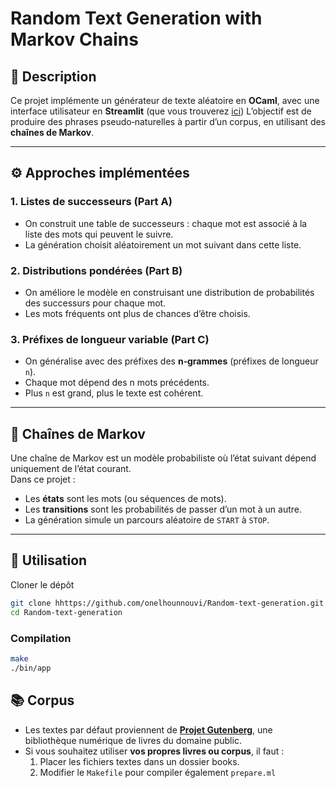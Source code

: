# Random Text Generation with Markov Chains

## 📖 Description
Ce projet implémente un générateur de texte aléatoire en **OCaml**, avec une interface utilisateur en **Streamlit** 
(que vous trouverez [ici](https://https://random-text-generation.streamlit.app/))
L’objectif est de produire des phrases pseudo‑naturelles à partir d’un corpus, en utilisant des **chaînes de Markov**.

---

## ⚙️ Approches implémentées

### 1. Listes de successeurs (Part A)
- On construit une table de successeurs : chaque mot est associé à la liste des mots qui peuvent le suivre.
- La génération choisit aléatoirement un mot suivant dans cette liste.

### 2. Distributions pondérées (Part B)
- On améliore le modèle en construisant une distribution de probabilités des successurs pour chaque mot.
- Les mots fréquents ont plus de chances d’être choisis.

### 3. Préfixes de longueur variable (Part C)
- On généralise avec des préfixes des **n‑grammes** (préfixes de longueur `n`).
- Chaque mot dépend des n mots précédents.
- Plus `n` est grand, plus le texte est cohérent.

---

## 🧠 Chaînes de Markov
Une chaîne de Markov est un modèle probabiliste où l’état suivant dépend uniquement de l’état courant.  
Dans ce projet :
- Les **états** sont les mots (ou séquences de mots).
- Les **transitions** sont les probabilités de passer d’un mot à un autre.
- La génération simule un parcours aléatoire de `START` à `STOP`.

---

## 🚀 Utilisation

Cloner le dépôt
```bash
git clone hhttps://github.com/onelhounnouvi/Random-text-generation.git
cd Random-text-generation
```

### Compilation
```bash
make
./bin/app
```

## 📚 Corpus
- Les textes par défaut proviennent de **[Projet Gutenberg](https://www.gutenberg.org/)**, une bibliothèque numérique de livres du domaine public.  
- Si vous souhaitez utiliser **vos propres livres ou corpus**, il faut :
  1. Placer les fichiers textes dans un dossier books.
  2. Modifier le `Makefile` pour compiler également `prepare.ml`
